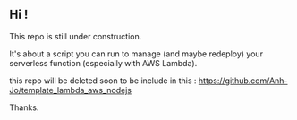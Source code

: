 ## Hi ! 


This repo is still under construction.

It's about a script you can run to manage (and maybe redeploy) your serverless function (especially with AWS Lambda).

this repo will be deleted soon to be include in this : https://github.com/Anh-Jo/template_lambda_aws_nodejs

Thanks.
